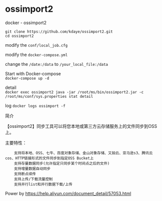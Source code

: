 # ossimport2
docker - ossimport2

```
git clone https://github.com/kdaye/ossimport2.git
cd ossimport2
```
modify the `conf/local_job.cfg`

modify the `docker-compose.yml`

change the `/date:/data` to `/your_local_file:/data`

Start with Docker-compose  
`docker-compose up -d`

detail  
`docker exec ossimport2 java -jar /root/ms/bin/ossimport2.jar -c /root/ms/conf/sys.properties stat detail`

log
`docker logs ossimport -f`

简介

【ossimport2】同步工具可以将您本地或第三方云存储服务上的文件同步到OSS上。

主要特性：

        支持将本地、OSS、七牛、百度对象存储、金山对象存储、又拍云、亚马逊s3、腾讯云cos、HTTP链接形式的文件同步到指定OSS Bucket上  
        支持存量数据同步(允许指定只同步某个时间点之后的文件)  
        支持增量数据自动同步  
        支持断点续传  
        支持上传/下载流量控制  
        支持并行list和并行数据下载/上传  


Power by
https://help.aliyun.com/document_detail/57053.html

